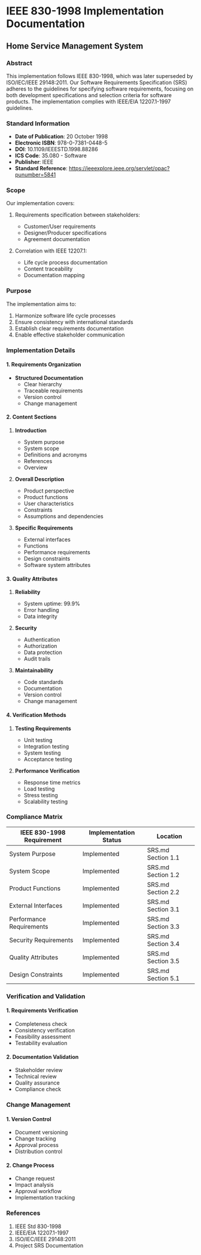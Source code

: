 # IEEE 830-1998 Implementation Documentation
## Home Service Management System

### Abstract
This implementation follows IEEE 830-1998, which was later superseded by ISO/IEC/IEEE 29148:2011. Our Software Requirements Specification (SRS) adheres to the guidelines for specifying software requirements, focusing on both development specifications and selection criteria for software products. The implementation complies with IEEE/EIA 12207.1-1997 guidelines.

### Standard Information
- **Date of Publication**: 20 October 1998
- **Electronic ISBN**: 978-0-7381-0448-5
- **DOI**: 10.1109/IEEESTD.1998.88286
- **ICS Code**: 35.080 - Software
- **Publisher**: IEEE
- **Standard Reference**: https://ieeexplore.ieee.org/servlet/opac?punumber=5841

### Scope
Our implementation covers:
1. Requirements specification between stakeholders:
   - Customer/User requirements
   - Designer/Producer specifications
   - Agreement documentation

2. Correlation with IEEE 12207.1:
   - Life cycle process documentation
   - Content traceability
   - Documentation mapping

### Purpose
The implementation aims to:
1. Harmonize software life cycle processes
2. Ensure consistency with international standards
3. Establish clear requirements documentation
4. Enable effective stakeholder communication

### Implementation Details

#### 1. Requirements Organization
- **Structured Documentation**
  - Clear hierarchy
  - Traceable requirements
  - Version control
  - Change management

#### 2. Content Sections
1. **Introduction**
   - System purpose
   - System scope
   - Definitions and acronyms
   - References
   - Overview

2. **Overall Description**
   - Product perspective
   - Product functions
   - User characteristics
   - Constraints
   - Assumptions and dependencies

3. **Specific Requirements**
   - External interfaces
   - Functions
   - Performance requirements
   - Design constraints
   - Software system attributes

#### 3. Quality Attributes
1. **Reliability**
   - System uptime: 99.9%
   - Error handling
   - Data integrity

2. **Security**
   - Authentication
   - Authorization
   - Data protection
   - Audit trails

3. **Maintainability**
   - Code standards
   - Documentation
   - Version control
   - Change management

#### 4. Verification Methods
1. **Testing Requirements**
   - Unit testing
   - Integration testing
   - System testing
   - Acceptance testing

2. **Performance Verification**
   - Response time metrics
   - Load testing
   - Stress testing
   - Scalability testing

### Compliance Matrix

| IEEE 830-1998 Requirement | Implementation Status | Location |
|--------------------------|----------------------|----------|
| System Purpose | Implemented | SRS.md Section 1.1 |
| System Scope | Implemented | SRS.md Section 1.2 |
| Product Functions | Implemented | SRS.md Section 2.2 |
| External Interfaces | Implemented | SRS.md Section 3.1 |
| Performance Requirements | Implemented | SRS.md Section 3.3 |
| Security Requirements | Implemented | SRS.md Section 3.4 |
| Quality Attributes | Implemented | SRS.md Section 3.5 |
| Design Constraints | Implemented | SRS.md Section 5.1 |

### Verification and Validation

#### 1. Requirements Verification
- Completeness check
- Consistency verification
- Feasibility assessment
- Testability evaluation

#### 2. Documentation Validation
- Stakeholder review
- Technical review
- Quality assurance
- Compliance check

### Change Management

#### 1. Version Control
- Document versioning
- Change tracking
- Approval process
- Distribution control

#### 2. Change Process
- Change request
- Impact analysis
- Approval workflow
- Implementation tracking

### References
1. IEEE Std 830-1998
2. IEEE/EIA 12207.1-1997
3. ISO/IEC/IEEE 29148:2011
4. Project SRS Documentation 